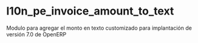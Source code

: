 # l10n_pe_invoice_amount_to_text
Modulo para agregar el monto en texto customizado para implantación de versión 7.0 de OpenERP
